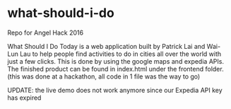 # what-should-i-do
Repo for Angel Hack 2016 

What Should I Do Today is a web application built by Patrick Lai and Wai-Lun Lau to help people find activities to do in cities all over the world with
just a few clicks. This is done by using the google maps and expedia APIs. The finished product can be found in index.html under the frontend folder.
(this was done at a hackathon, all code in 1 file was the way to go)

UPDATE: the live demo does not work anymore since our Expedia API key has expired

